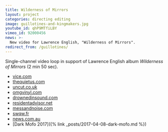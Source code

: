 ```yaml
---
title: Wilderness of Mirrors
layout: project
categories: directing editing
image: guillotines-and-kingmakers.jpg
youtube_id: qhP9MTfiLBY
vimeo_id: 92000456
news: >-
  New video for Lawrence English, "Wilderness of Mirrors".
redirect_from: /guillotines/
---
```


Single-channel video loop in support of Lawrence English album _Wilderness of
Mirrors_ (2 min 50 sec).

- [vice.com](http://motherboard.vice.com/read/lawrence-englishs-wilderness-of-mirrors-a-cold-truth-in-ambient-darkness)
- [thequietus.com](http://thequietus.com/articles/15367-lawrence-english-wilderness-of-mirrors-video)
- [uncut.co.uk](http://www.uncut.co.uk/blog/the-22nd-uncut-playlist-of-2014-7866)
- [omgvinyl.com](http://www.omgvinyl.com/lawrence-english-wilderness-of-mirrors-lp/)
- [drownedinsound.com](http://drownedinsound.com/releases/18327/reviews/4148009)
- [residentadvisor.net](http://www.residentadvisor.net/news.aspx?id=25037)
- [messandnoise.com](http://www.messandnoise.com/news/4658557)
- [swqw.fr](http://www.swqw.fr/chroniques/drone-ambiant/lawrence-english-wilderness-of-mirrors.html)
- [news.com.au](http://www.news.com.au/entertainment/music/album-reviews-velociraptor-chrissie-hynde-fozzy-gabriel-faure-livingstone-daisies-king-creosote-lawrence-english/story-e6frfn09-1227026011032)
- [Dark Mofo 2017]({% link _posts/2017-04-08-dark-mofo.md %})
